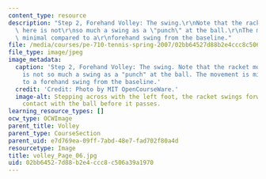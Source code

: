 ```yaml
---
content_type: resource
description: "Step 2, Forehand Volley: The swing.\r\nNote that the racket movement\
  \ here is not\r\nso much a swing as a \"punch\" at the ball.\r\nThe movement is\
  \ minimal compared to a\r\nforehand swing from the baseline."
file: /media/courses/pe-710-tennis-spring-2007/02bb64527d88b2e4ccc8c506a39a1970_volley_Page_06.jpg
file_type: image/jpeg
image_metadata:
  caption: 'Step 2, Forehand Volley: The swing. Note that the racket movement here
    is not so much a swing as a "punch" at the ball. The movement is minimal compared
    to a forehand swing from the baseline.'
  credit: 'Credit: Photo by MIT OpenCourseWare.'
  image-alt: Stepping across with the left foot, the racket swings forward, making
    contact with the ball before it passes.
learning_resource_types: []
ocw_type: OCWImage
parent_title: Volley
parent_type: CourseSection
parent_uid: e7d769ea-09ff-7abd-48e7-fad702f80a4d
resourcetype: Image
title: volley_Page_06.jpg
uid: 02bb6452-7d88-b2e4-ccc8-c506a39a1970
---
```

